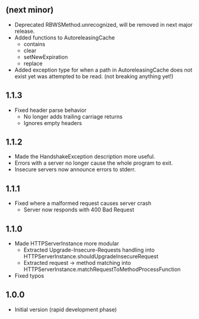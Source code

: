 ## (next minor)

- Deprecated RBWSMethod.unrecognized, will be removed in next major release.
- Added functions to AutoreleasingCache
    - contains
    - clear
    - setNewExpiration
    - replace
- Added exception type for when a path in AutoreleasingCache does not exist yet was attempted to be read. (not breaking anything yet!)

## 1.1.3

- Fixed header parse behavior
    - No longer adds trailing carriage returns
    - Ignores empty headers

## 1.1.2

- Made the HandshakeException description more useful.
- Errors with a server no longer cause the whole program to exit.
- Insecure servers now announce errors to stderr.

## 1.1.1
- Fixed where a malformed request causes server crash
    - Server now responds with 400 Bad Request

## 1.1.0

- Made HTTPServerInstance more modular
    - Extracted Upgrade-Insecure-Requests handling into HTTPServerInstance.shouldUpgradeInsecureRequest
    - Extracted request -> method matching into HTTPServerInstance.matchRequestToMethodProcessFunction
- Fixed typos

## 1.0.0

- Initial version (rapid development phase)
